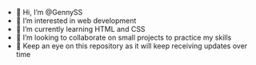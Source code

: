 - 👋 Hi, I’m @GennySS
- 👀 I’m interested in web development
- 🌱 I’m currently learning HTML and CSS
- 💞️ I’m looking to collaborate on small projects to practice my skills
- 🚀 Keep an eye on this repository as it will keep receiving updates over time
